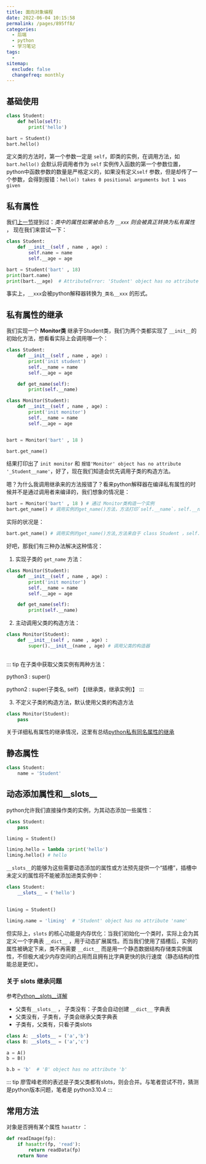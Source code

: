 ```yaml
---
title: 面向对象编程
date: 2022-06-04 10:15:58
permalink: /pages/895ff8/
categories:
  - 后端
  - python
  - 学习笔记
tags:
  - 
sitemap:
  exclude: false
  changefreq: monthly
---
```


## 基础使用

```python
class Student:
    def hello(self):
        print('hello')

bart = Student()
bart.hello()
```

定义类的方法时，第一个参数一定是 `self`，即类的实例，在调用方法，如 `bart.hello()` 会默认将调用者作为 `self` 实例传入函数的第一个参数位置，python中函数参数的数量是严格定义的，如果没有定义`self` 参数，但是却传了一个参数，会得到报错：`hello() takes 0 positional arguments but 1 was given`

## 私有属性

我们[上一节](/pages/b5ead5/)提到过：*类中的属性如果被命名为 `__xxx` 则会被真正转换为私有属性* ， 现在我们来尝试一下：

```python
class Student:
    def __init__(self , name , age) :
        self.name = name
        self.__age = age

bart = Student('bart' , 18)
print(bart.name)
print(bart.__age)  # AttributeError: 'Student' object has no attribute '__age'
```

事实上，`__xxx`会被python解释器转换为`_类名__xxx` 的形式。

## 私有属性的继承

我们实现一个 **Monitor类** 继承于Student类，我们为两个类都实现了 `__init__`的初始化方法，想看看实际上会调用哪一个：

```python
class Student:
    def __init__(self , name , age) :
        print('init student')
        self.__name = name
        self.__age = age

    def get_name(self):
        print(self.__name) 

class Monitor(Student):
    def __init__(self , name , age) :
        print('init monitor')
        self.__name = name
        self.__age = age


bart = Monitor('bart' , 18 )

bart.get_name()
```

结果打印出了 `init monitor` 和 `报错'Monitor' object has no attribute '_Student__name'`，好了，现在我们知道会优先调用子类的构造方法。

嗯？为什么我调用继承来的方法报错了？看来python解释器在编译私有属性的时候并不是通过调用者来编译的，我们想象的情况是：

```python
bart = Monitor('bart' , 18 ) # 通过 Monitor类构造一个实例
bart.get_name() # 调用实例的get_name()方法，方法打印`self.__name`，self.__name应该是构造类的名字，应该被编译成_Monitor__name
```

实际的状况是：
```python
bart.get_name() # 调用实例的get_name()方法,方法来自于 class Student ，self.__name被编译成 _Student__name
```

好吧，那我们有三种办法解决这种情况：

1.  实现子类的 `get_name` 方法：

```python
class Monitor(Student):
    def __init__(self , name , age) :
        print('init monitor')
        self.__name = name
        self.__age = age

    def get_name(self):
        print(self.__name) 
```

2.  主动调用父类的构造方法：

```python
class Monitor(Student):
    def __init__(self , name , age) :
        super().__init__(name , age) # 调用父类的构造器
       
```

::: tip
在子类中获取父类实例有两种方法：

python3 : super()

python2 : super(子类名, self)  【(继承类，继承实例)】
:::

3.  不定义子类的构造方法，默认使用父类的构造方法

```python
class Monitor(Student):
    pass
```

关于详细私有属性的继承情况，这里有总结[python私有同名属性的继承](http://zhangming0509.github.io/2016/01/29/python-private-attribute-inherient/#:~:text=%E5%9C%A8python%E4%B8%AD%E4%BB%A5%E5%8F%8C%E4%B8%8B%E5%88%92%E7%BA%BF%E5%BC%80%E5%A4%B4%E7%9A%84%E5%B1%9E%E6%80%A7%E6%98%AF%E7%A7%81%E6%9C%89%E5%B1%9E%E6%80%A7%EF%BC%8C%E4%B8%8D%E4%BC%9A%E8%A2%AB%E5%AD%90%E7%B1%BB%E7%BB%A7%E6%89%BF%EF%BC%8C%E7%84%B6%E8%80%8Cpython%E4%B8%AD%E7%9A%84%E7%A7%81%E6%9C%89%E4%B8%8D%E6%98%AF%E7%BB%9D%E5%AF%B9%E7%9A%84%E7%A7%81%E6%9C%89%EF%BC%8C%E5%8F%AF%E4%BB%A5%E9%80%9A%E8%BF%87%20_%E7%B1%BB%E5%90%8D__%E7%A7%81%E6%9C%89%E5%B1%9E%E6%80%A7%20%E7%9A%84%E6%96%B9%E5%BC%8F%E8%A2%AB%E7%BB%A7%E6%89%BF%EF%BC%8C%E7%8E%B0%E6%9C%89%E5%A6%82%E4%B8%8B%E4%B8%A4%E4%B8%AA%E7%B1%BB%2C,child%20%E5%92%8C%20Father%20%EF%BC%9A)

## 静态属性

```python
class Student:
    name = 'Student'
```

## 动态添加属性和__slots__

python允许我们直接操作类的实例，为其动态添加一些属性：

```python
class Student:
    pass

liming = Student()

liming.hello = lambda :print('hello')
liming.hello() # hello
```

`__slots__`的能够为这些需要动态添加的属性或方法预先提供一个“插槽”，插槽中未定义的属性将不能被添加进类实例中：

```python
class Student:
    __slots__ = ('hello')
    

liming = Student()

liming.name = 'liming'  # 'Student' object has no attribute 'name'
```

但实际上，`slots` 的核心功能是内存优化：当我们初始化一个类时，实际上会为其定义一个字典表 `__dict__` ，用于动态扩展属性。而当我们使用了插槽后，实例的属性被确定下来，类不再需要 `__dict__` 而是用一个静态数据结构存储类实例属性，不但极大减少内存空间的占用而且拥有比字典更快的执行速度（静态结构的性能总是更优）。

### 关于 slots 继承问题

参考[Python__slots__详解](https://www.cnblogs.com/rainfd/p/slots.html)

-   父类有`__slots__` ， 子类没有：子类会自动创建 `__dict__` 字典表
-   父类没有，子类有，子类会继承父类字典表
-   子类有，父类有，只看子类slots

```python
class A: __slots__ = ('a','b')
class B: __slots__ = ('a','c')

a = A()
b = B()

b.b = 'b'  # 'B' object has no attribute 'b'
```

::: tip
廖雪峰老师的表述是子类父类都有slots，则会合并。与笔者尝试不符，猜测是python版本问题，笔者是 python3.10.4
:::



## 常用方法

对象是否拥有某个属性 `hasattr` ：

```python
def readImage(fp):
    if hasattr(fp, 'read'):
        return readData(fp)
    return None
```